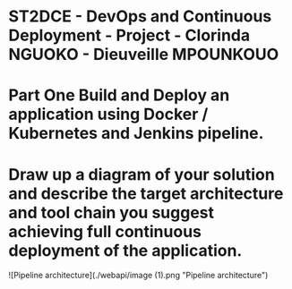 # ST2DCE - DevOps and Continuous Deployment - Project - Clorinda NGUOKO - Dieuveille MPOUNKOUO

# Part One Build and Deploy an application using Docker / Kubernetes and Jenkins pipeline.

# Draw up a diagram of your solution and describe the target architecture and tool chain you suggest achieving full continuous deployment of the application.
![Pipeline architecture](./webapi/image (1).png "Pipeline architecture")
